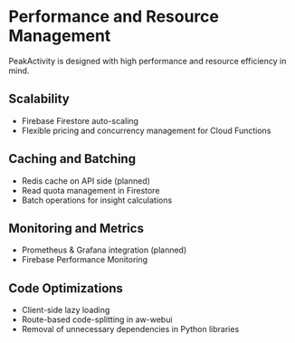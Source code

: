 # Performance and Resource Management

PeakActivity is designed with high performance and resource efficiency in mind.

## Scalability
- Firebase Firestore auto-scaling
- Flexible pricing and concurrency management for Cloud Functions

## Caching and Batching
- Redis cache on API side (planned)
- Read quota management in Firestore
- Batch operations for insight calculations

## Monitoring and Metrics
- Prometheus & Grafana integration (planned)
- Firebase Performance Monitoring

## Code Optimizations
- Client-side lazy loading
- Route-based code-splitting in aw-webui
- Removal of unnecessary dependencies in Python libraries
